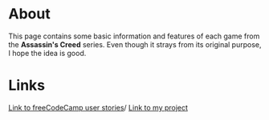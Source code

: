 # About
This page contains some basic information and features of each game from the **Assassin's Creed** series. Even though it strays from its original purpose, I hope the idea is good.

# Links
[Link to freeCodeCamp user stories](https://www.freecodecamp.org/learn/responsive-web-design/responsive-web-design-projects/build-a-technical-documentation-page)/
[Link to my project](https://codepen.io/Aiglelevant/pen/VwWyYyW)

